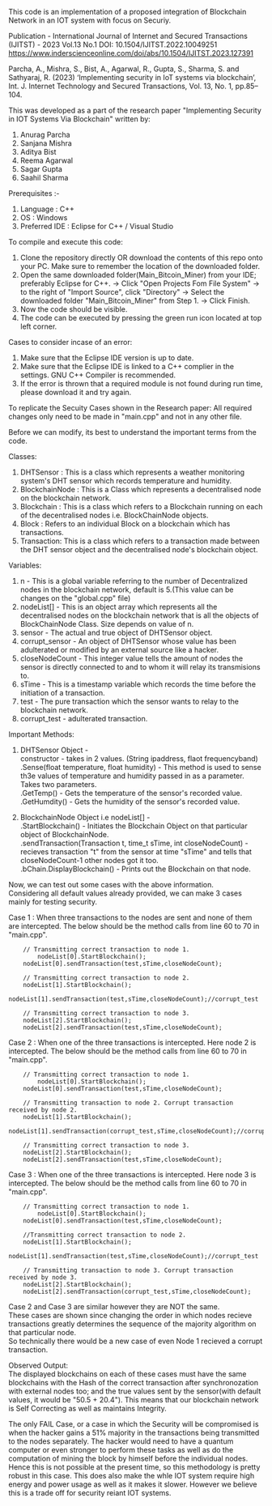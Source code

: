 This code is an implementation of a proposed integration of Blockchain Network in an IOT system with focus on Securiy. 

Publication - International Journal of Internet and Secured Transactions (IJITST) - 2023 Vol.13 No.1
DOI: 10.1504/IJITST.2022.10049251
https://www.inderscienceonline.com/doi/abs/10.1504/IJITST.2023.127391


Parcha, A., Mishra, S., Bist, A., Agarwal, R., Gupta, S., Sharma, S. and Sathyaraj, R. (2023) ‘Implementing security in IoT systems via blockchain’, Int. J. Internet Technology and Secured Transactions, Vol. 13, No. 1, pp.85–104. 


This was developed as a part of the research paper "Implementing Security in IOT Systems Via Blockchain" written by:
1. Anurag Parcha
2. Sanjana Mishra
3. Aditya Bist
4. Reema Agarwal
5. Sagar Gupta
6. Saahil Sharma

Prerequisites :-
1. Language : C++
2. OS : Windows
3. Preferred IDE : Eclipse for C++ / Visual Studio

To compile and execute this code:
1. Clone the repository directly OR download the contents of this repo onto your PC. Make sure to remember the location of the downloaded folder.
2. Open the same downloaded folder(Main_Bitcoin_Miner) from your IDE; preferably Eclipse for C++.
  -> Click "Open Projects Fom File System" 
  -> to the right of "Import Source", click "Directory" 
  -> Select the downloaded folder "Main_Bitcoin_Miner" from Step 1.
  -> Click Finish.
3. Now the code should be visible.
4. The code can be executed by pressing the green run icon located at top left corner.

Cases to consider incase of an error:
1. Make sure that the Eclipse IDE version is up to date.
2. Make sure that the Eclipse IDE is linked to a C++ complier in the settings. GNU C++ Compiler is recommended. 
3. If the error is thrown that a required module is not found during run time, please download it and try again.

To replicate the Secuity Cases shown in the Research paper:
All required changes only need to be made in "main.cpp" and not in any other file.

Before we can modify, its best to understand the important terms from the code.

Classes: 
1. DHTSensor : This is a class which represents a weather monitoring system's DHT sensor which records temperature and humidity.
2. BlockchainNode : This is a Class which represents a decentralised node on the blockchain network.
3. Blockchain : This is a class which refers to a Blockchain running on each of the decentralised nodes i.e. BlockChainNode objects.
4. Block : Refers to an individual Block on a blockchain which has transactions.
5. Transaction: This is a class which refers to a transaction made between the DHT sensor object and the decentralised node's blockchain object.

Variables:
1. n - This is a global variable referring to the number of Decentralized nodes in the blockchain network, default is 5.(This value can be changes on the "global.cpp" file)
2. nodeList[] - This is an object array which represents all the decentralised nodes on the blockchain network that is all the objects of BlockChainNode Class. Size depends on value of n.
3. sensor - The actual and true object of DHTSensor object. 
4. corrupt_sensor - An object of DHTSensor whose value has been adulterated or modified by an external source like a hacker.
5. closeNodeCount - This integer value tells the amount of nodes the sensor is directly connected to and to whom it will relay its transmisions to.
6. sTime - This is a timestamp variable which records the time before the initiation of a transaction.
7. test - The pure transaction which the sensor wants to relay to the blockchain network.
8. corrupt_test - adulterated transaction.

Important Methods:<br />
  1. DHTSensor Object - <br />
     constructor - takes in 2 values. (String ipaddress, flaot frequencyband)<br />
    .Sense(float temperature, float humidity) - This method is used to sense th3e values of temperature and humidity passed in as a parameter. Takes two parameters. <br />
    .GetTemp() - Gets the temperature of the sensor's recorded value.<br />
    .GetHumdity() - Gets the humidity of the sensor's recorded value.<br />
  
  2. BlockchainNode Object i.e nodeList[] - <br />
    .StartBlockchain() - Initiates the Blockchain Object on that particular object of BlockchainNode.<br />
    .sendTransaction(Transaction t, time_t sTime, int closeNodeCount) - recieves transaction "t" from the sensor at time "sTime" and tells that closeNodeCount-1 other nodes got it too.<br />
    .bChain.DisplayBlockchain() - Prints out the Blockchain on that node.<br />
    

Now, we can test out some cases with the above information.<br />
Considering all default values already provided, we can make 3 cases mainly for testing security.<br />

Case 1 : When three transactions to the nodes are sent and none of them are intercepted. The below should be the method calls from line 60 to 70 in "main.cpp".<br />
    		
		// Transmitting correct transaction to node 1.
    		nodeList[0].StartBlockchain();
		nodeList[0].sendTransaction(test,sTime,closeNodeCount);

		// Transmitting correct transaction to node 2.
		nodeList[1].StartBlockchain();
		nodeList[1].sendTransaction(test,sTime,closeNodeCount);//corrupt_test

		// Transmitting correct transaction to node 3.
		nodeList[2].StartBlockchain();
		nodeList[2].sendTransaction(test,sTime,closeNodeCount);

Case 2 : When one of the three transactions is intercepted. Here node 2 is intercepted. The below should be the method calls from line 60 to 70 in "main.cpp".<br />
    		
		// Transmitting correct transaction to node 1.
    		nodeList[0].StartBlockchain();
		nodeList[0].sendTransaction(test,sTime,closeNodeCount);

		// Transmitting transaction to node 2. Corrupt transaction received by node 2.
		nodeList[1].StartBlockchain();
		nodeList[1].sendTransaction(corrupt_test,sTime,closeNodeCount);//corrupt_test

		// Transmitting correct transaction to node 3.
		nodeList[2].StartBlockchain();
		nodeList[2].sendTransaction(test,sTime,closeNodeCount);
    
Case 3 : When one of the three transactions is intercepted. Here node 3 is intercepted. The below should be the method calls from line 60 to 70 in "main.cpp".<br />
    	
		// Transmitting correct transaction to node 1.
    		nodeList[0].StartBlockchain();
		nodeList[0].sendTransaction(test,sTime,closeNodeCount);

		//Transmitting correct transaction to node 2.
		nodeList[1].StartBlockchain();
		nodeList[1].sendTransaction(test,sTime,closeNodeCount);//corrupt_test

		// Transmitting transaction to node 3. Corrupt transaction received by node 3.
		nodeList[2].StartBlockchain();
		nodeList[2].sendTransaction(corrupt_test,sTime,closeNodeCount);
  
Case 2 and Case 3 are similar however they are NOT the same.<br /> 
These cases are shown since changing the order in which nodes recieve transactions greatly determines the sequence of the majority algorithm on that particular node.<br />
So technically there would be a new case of even Node 1 recieved a corrupt transaction.<br />

Observed Output:<br />
The displayed blockchains on each of these cases must have the same blockchains with the Hash of the correct transaction after synchronozation with external nodes too;
and the true values sent by the sensor(with default values, it would be "50.5 + 20.4"). This means that our blockchain network is Self Correcting as well as maintains Integrity.

The only FAIL Case, or a case in which the Security will be compromised is when the hacker gains a 51% majority in the transactions being transmitted to the nodes separately. 
The hacker would need to have a quantum computer or even stronger to perform these tasks as well as do the computation of mining the block by himself before the individual nodes.<br />
Hence this is not possible at the present time, so this methodology is pretty robust in this case.
This does also make the whle IOT system require high energy and power usage as well as it makes it slower. However we believe this is a trade off for security reiant IOT systems.





